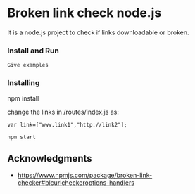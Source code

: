 # Broken link check node.js

It is a node.js project to check if links downloadable or broken.

### Install and Run

```
Give examples
```

### Installing

npm install

change the links in /routes/index.js as:
```
var link=["www.link1","http://link2"];
```



```
npm start
```

## Acknowledgments

* https://www.npmjs.com/package/broken-link-checker#blcurlcheckeroptions-handlers